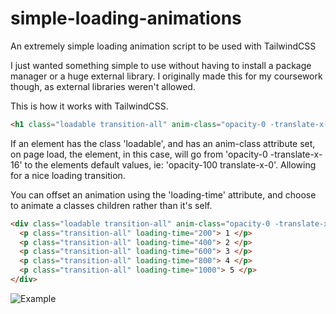 # simple-loading-animations
An extremely simple loading animation script to be used with TailwindCSS


I just wanted something simple to use without having to install a package manager or a huge external library. I originally made this for my coursework though, as external libraries weren't allowed.

This is how it works with TailwindCSS.
```html
<h1 class="loadable transition-all" anim-class="opacity-0 -translate-x-16"></h1>
```

If an element has the class 'loadable', and has an anim-class attribute set, on page load, the element, in this case, will go from 'opacity-0 -translate-x-16'
to the elements default values, ie: 'opacity-100 translate-x-0'. Allowing for a nice loading transition.

You can offset an animation using the 'loading-time' attribute, and choose to animate a classes children rather than it's self.

```html
<div class="loadable transition-all" anim-class="opacity-0 -translate-x-16" anim-children="true">
  <p class="transition-all" loading-time="200"> 1 </p>
  <p class="transition-all" loading-time="400"> 2 </p>
  <p class="transition-all" loading-time="600"> 3 </p>
  <p class="transition-all" loading-time="800"> 4 </p>
  <p class="transition-all" loading-time="1000"> 5 </p>
</div>
```

![Example](https://imgur.com/M6lJZF5.gif)

